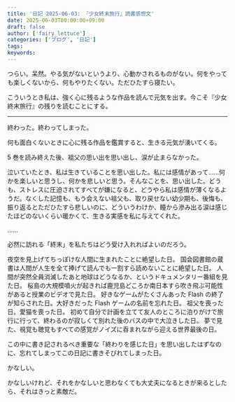 ```yaml
---
title: '日記 2025-06-03: 『少女終末旅行』読書感想文'
date: 2025-06-03T00:00:00+09:00
draft: false
author: ['fairy_lettuce']
categories: ['ブログ', '日記']
tags:
keywords:
---
```


つらい。呆然。やる気がないというより、心動かされるものがない。何をやっても楽しくないから、何もやりたくない。ただひたすら寝たい。

こういうとき私は、強く心に残るような作品を読んで元気を出す。今こそ『少女終末旅行』の残りを読むことにする。

---

終わった。終わってしまった。

何も面白くないときに心に残る作品を鑑賞すると、生きる元気が湧いてくる。

5 巻を読み終えた後、祖父の思い出を思い出し、涙が止まらなかった。

泣いていたとき、私は生きていることを思い出した。私には感情があって……何かを楽しいと思うし、何かを悲しいと思う。そんなことを、思い出した。どうも、ストレスに圧迫されてすべてが嫌になると、どうやら私は感情が薄くなるようだ。なくした記憶も、もう会えない祖父も、取り戻せない幼少期も、後悔も、振り返るとただひたすら悲しいのに、どういうわけか、瞳から滲み出る涙は感じたほどのないくらい暖かくて、生きる実感を私に与えてくれた。

……

必然に訪れる「終末」を私たちはどう受け入れればよいのだろう。

夜空を見上げてちっぽけな人間に生まれたことに絶望した日。
国会図書館の蔵書は人間が人生を全て捧げて読んでも一割すら読めないことに絶望した日。
人間が突然全員消滅したあと地球はどうなるか、というドキュメンタリー番組を見た日。
桜島の大規模噴火が起きれば鹿児島どころか南日本すら吹き飛ぶ可能性があると授業のビデオで見た日。
好きなゲームがたくさんあった Flash の終了が知らされた日。大好きだった Flash ゲームの名前を忘れた日。
祖父を喪った日。愛猫を喪った日。
初めて自分で計画を立てて友人のところに泊りがけで旅行に行って、終わるのが寂しくて別れた後のバスの中で大泣きした日。
夢で見た、視覚も聴覚もすべての感覚がノイズに呑まれながら迎える世界最後の日。

この中に書き記されるべき重要な「終わりを感じた日」を思い出したはずなのに、忘れてしまってこの日記に書きそびれてしまった日。

かなしい。

かなしいけれど、それをかなしいと思わなくても大丈夫になるときが来るとしたら、それはきっと素敵だ。
